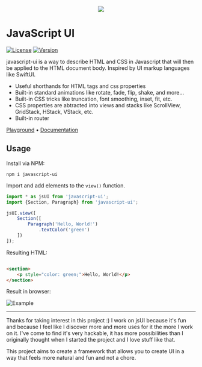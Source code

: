 <p align=center>
	<img src="https://i.imgur.com/HnRViVq.png"/>
</p>

# JavaScript UI

[![License](https://img.shields.io/github/license/electrikmilk/javascript-ui)](https://github.com/electrikmilk/javascript-ui/blob/main/LICENSE)
[![Version](https://img.shields.io/npm/v/javascript-ui)](https://www.npmjs.com/package/javascript-ui)

javascript-ui is a way to describe HTML and CSS in Javascript that will then be applied to the HTML document body.
Inspired by UI
markup languages like SwiftUI.

- Useful shorthands for HTML tags and css properties
- Built-in standard animations like rotate, fade, flip, shake, and more...
- Built-in CSS tricks like truncation, font smoothing, inset, fit, etc.
- CSS properties are abtracted into views and stacks like ScrollView, GridStack, HStack, VStack, etc.
- Built-in router

[Playground](https://codepen.io/internetgho5t/pen/ZExgBbm)
&bull; [Documentation](https://github.com/electrikmilk/jsUI/wiki)

## Usage

Install via NPM:

```console
npm i javascript-ui
```

Import and add elements to the `view()` function.

```javascript
import * as jsUI from 'javascript-ui';
import {Section, Paragraph} from 'javascript-ui';

jsUI.view([
    Section([
        Paragraph('Hello, World!')
            .textColor('green')
    ])
]);
```

Resulting HTML:

```html

<section>
    <p style="color: green;">Hello, World!</p>
</section>
```

Result in browser:

![Example](https://i.imgur.com/8MgKcE4.png)

---

Thanks for taking interest in this project :) I work on jsUI because it's fun and because I feel like I discover more
and more uses for it the more I work on it. I've come to find it's very hackable, it has more possibilities than I
originally thought when I started the project and I love stuff like that.

This project aims to create a framework that allows you to create UI in a way that feels more natural and fun and not a
chore.
